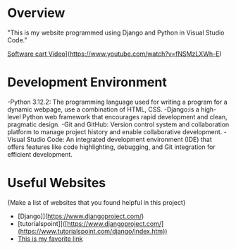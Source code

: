 # Overview

"This is my website programmed using Django and Python in Visual Studio Code."

[Software cart Video]([)](https://www.youtube.com/watch?v=fNSMzLXWh-E)

# Development Environment

-Python 3.12.2: The programming language used for writing a program for a dynamic webpage, use a combination of HTML, CSS.
-Django:is a high-level Python web framework that encourages rapid development and clean, pragmatic design.
-Git and GitHub: Version control system and collaboration platform to manage project history and enable collaborative development.
-Visual Studio Code: An integrated development environment (IDE) that offers features like code highlighting, debugging, and Git integration for efficient development.

# Useful Websites

{Make a list of websites that you found helpful in this project}
* [Django]](https://www.djangoproject.com/)
* [tutorialspoint]]([https://www.djangoproject.com/](https://www.tutorialspoint.com/django/index.htm))
* [This is my favorite link](https://www.w3schools.com/django/index.php)

